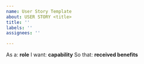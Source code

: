 ```yaml
---
name: User Story Template
about: USER STORY <title>
title: ''
labels: ''
assignees: ''

---
```


As a: **role**
I want: **capability**
So that: **received benefits**
